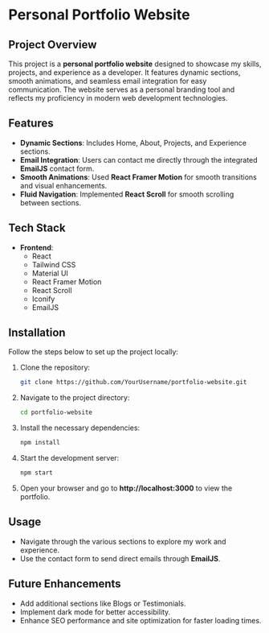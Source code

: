 
# Personal Portfolio Website

## Project Overview  
This project is a **personal portfolio website** designed to showcase my skills, projects, and experience as a developer. It features dynamic sections, smooth animations, and seamless email integration for easy communication. The website serves as a personal branding tool and reflects my proficiency in modern web development technologies.

## Features  
- **Dynamic Sections**: Includes Home, About, Projects, and Experience sections.
- **Email Integration**: Users can contact me directly through the integrated **EmailJS** contact form.
- **Smooth Animations**: Used **React Framer Motion** for smooth transitions and visual enhancements.
- **Fluid Navigation**: Implemented **React Scroll** for smooth scrolling between sections.

## Tech Stack  
- **Frontend**:  
  - React  
  - Tailwind CSS  
  - Material UI  
  - React Framer Motion  
  - React Scroll  
  - Iconify  
  - EmailJS

## Installation  
Follow the steps below to set up the project locally:

1. Clone the repository:
   ```bash
   git clone https://github.com/YourUsername/portfolio-website.git
   ```
2. Navigate to the project directory:
   ```bash
   cd portfolio-website
   ```
3. Install the necessary dependencies:
   ```bash
   npm install
   ```
4. Start the development server:
   ```bash
   npm start
   ```
5. Open your browser and go to **http://localhost:3000** to view the portfolio.

## Usage  
- Navigate through the various sections to explore my work and experience.
- Use the contact form to send direct emails through **EmailJS**.

## Future Enhancements  
- Add additional sections like Blogs or Testimonials.
- Implement dark mode for better accessibility.
- Enhance SEO performance and site optimization for faster loading times.


